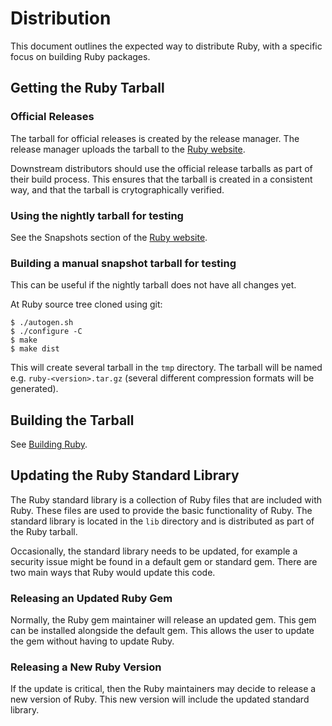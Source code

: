# Distribution

This document outlines the expected way to distribute Ruby, with a specific focus on building Ruby packages.

## Getting the Ruby Tarball

### Official Releases

The tarball for official releases is created by the release manager. The release manager uploads the tarball to the [Ruby website](https://www.ruby-lang.org/en/downloads/).

Downstream distributors should use the official release tarballs as part of their build process. This ensures that the tarball is created in a consistent way, and that the tarball is crytographically verified.

### Using the nightly tarball for testing

See the Snapshots section of the [Ruby website](https://www.ruby-lang.org/en/downloads/).

### Building a manual snapshot tarball for testing

This can be useful if the nightly tarball does not have all changes yet.

At Ruby source tree cloned using git:

```console
$ ./autogen.sh
$ ./configure -C
$ make
$ make dist
```

This will create several tarball in the `tmp` directory. The tarball will be named e.g. `ruby-<version>.tar.gz` (several different compression formats will be generated).

## Building the Tarball

See [Building Ruby](contributing/building_ruby.md).

## Updating the Ruby Standard Library

The Ruby standard library is a collection of Ruby files that are included with Ruby. These files are used to provide the basic functionality of Ruby. The standard library is located in the `lib` directory and is distributed as part of the Ruby tarball.

Occasionally, the standard library needs to be updated, for example a security issue might be found in a default gem or standard gem. There are two main ways that Ruby would update this code.

### Releasing an Updated Ruby Gem

Normally, the Ruby gem maintainer will release an updated gem. This gem can be installed alongside the default gem. This allows the user to update the gem without having to update Ruby.

### Releasing a New Ruby Version

If the update is critical, then the Ruby maintainers may decide to release a new version of Ruby. This new version will include the updated standard library.
